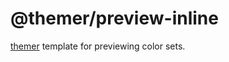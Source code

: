 # @themer/preview-inline

[themer](https://github.com/mjswensen/themer) template for previewing color sets.
